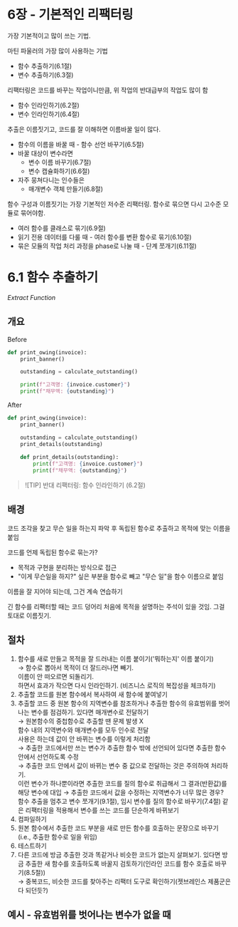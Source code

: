 # 6장 - 기본적인 리팩터링

가장 기본적이고 많이 쓰는 기법.

마틴 파울러의 가장 많이 사용하는 기법
- 함수 추출하기(6.1절)
- 변수 추출하기(6.3절)

리팩터링은 코드를 바꾸는 작업이니만큼, 위 작업의 반대급부의 작업도 많이 함
- 함수 인라인하기(6.2절)
- 변수 인라인하기(6.4절)

추출은 이름짓기고, 코드를 잘 이해하면 이름바꿀 일이 많다.
- 함수의 이름을 바꿀 때 - 함수 선언 바꾸기(6.5절)
- 바꿀 대상이 변수라면
    - 변수 이름 바꾸기(6.7절)
    - 변수 캡슐화하기(6.6절)
- 자주 뭉쳐다니는 인수들은
    - 매개변수 객체 만들기(6.8절)

함수 구성과 이름짓기는 가장 기본적인 저수준 리팩터링. 함수로 묶으면 다시 고수준 모듈로 묶어야함.
- 여러 함수를 클래스로 묶기(6.9절)
- 읽기 전용 데이터를 다룰 때 - 여러 함수를 변환 함수로 묶기(6.10절)
- 묶은 모듈의 작업 처리 과정을 phase로 나눌 때 - 단계 쪼개기(6.11절)

# 6.1 함수 추출하기

_Extract Function_

## 개요

Before

```python
def print_owing(invoice):
    print_banner()

    outstanding = calculate_outstanding()

    print(f"고객명: {invoice.customer}")
    print(f"채무액: {outstanding}")
```

After

```python
def print_owing(invoice):
    print_banner()

    outstanding = calculate_outstanding()
    print_details(outstanding)
    
    def print_details(outstanding):
        print(f"고객명: {invoice.customer}")
        print(f"채무액: {outstanding}")

```

> ![TIP]
> 반대 리팩터링: 함수 인라인하기 (6.2절)

## 배경

코드 조각을 찾고 무슨 일을 하는지 파악 후 독립된 함수로 추출하고 목적에 맞는 이름을 붙임

코드를 언제 독립된 함수로 묶는가?
- 목적과 구현을 분리하는 방식으로 접근
- "이게 무슨일을 하지?" 싶은 부분을 함수로 빼고 "무슨 일"을 함수 이름으로 붙임

이름을 잘 지어야 되는데, 그건 계속 연습하기

긴 함수를 리팩터할 때는 코드 덩어리 처음에 목적을 설명하는 주석이 있을 것임. 그걸 토대로 이름짓기.

## 절차

1. 함수를 새로 만들고 목적을 잘 드러내는 이름 붙이기('뭐하는지' 이름 붙이기)<br />
→ 함수로 뽑아서 목적이 더 잘드러나면 빼기. <br />
    이름이 안 떠오르면 되돌리기. <br />
    하면서 효과가 작으면 다시 인라인하기. (비즈니스 로직의 복잡성을 체크하기) <br />
2. 추출할 코드를 원본 함수에서 복사하여 새 함수에 붙여넣기
3. 추출할 코드 중 원본 함수의 지역변수를 참조하거나 추출한 함수의 유효범위를 벗어나는 변수를 점검하기. 있다면 매개변수로 전달하기<br />
→ 원본함수의 중첩함수로 추출할 땐 문제 발생 X <br />
   함수 내의 지역변수와 매개변수를 모두 인수로 전달 <br />
   사용은 하는데 값이 안 바뀌는 변수를 이렇게 처리함<br />
→ 추출한 코드에서만 쓰는 변수가 추출한 함수 밖에 선언되어 있다면 추출한 함수 안에서 선언하도록 수정<br />
→ 추출한 코드 안에서 값이 바뀌는 변수 중 값으로 전달하는 것은 주의하여 처리하기.<br />
   이런 변수가 하나뿐이라면 추출한 코드를 질의 함수로 취급해서 그 결과(반환값)를 해당 변수에 대입
→ 추출한 코드에서 값을 수정하는 지역변수가 너무 많은 경우?<br />
   함수 추출을 멈추고 변수 쪼개기(9.1절), 임시 변수를 질의 함수로 바꾸기(7.4절) 같은 리팩터링을 적용해서 변수를 쓰는 코드를 단순하게 바뀌보기
4. 컴파일하기
5. 원본 함수에서 추출한 코드 부분을 새로 만든 함수를 호출하는 문장으로 바꾸기 (i.e., 추출한 함수로 일을 위임)
6. 테스트하기
7. 다른 코드에 방금 추출한 것과 똑같거나 비슷한 코드가 없는지 살펴보기. 있다면 방금 추출한 새 함수를 호출하도록 바꿀지 검토하기(인라인 코드를 함수 호출로 바꾸기(8.5절))<br />
→ 중복코드, 비슷한 코드를 찾아주는 리팩터 도구로 확인하기(젯브레인스 제품군은 다 되던듯?)

## 예시 - 유효범위를 벗어나는 변수가 없을 때